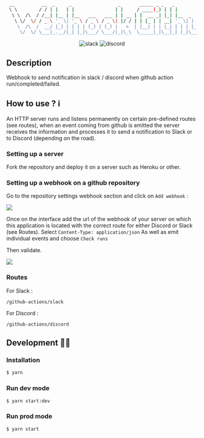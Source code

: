 ```bash
 __          __  _     _                 _       _____ _ _   _           _                    _   _
 \ \        / / | |   | |               | |     / ____(_) | | |         | |         /\       | | (_)
  \ \  /\  / /__| |__ | |__   ___   ___ | | __ | |  __ _| |_| |__  _   _| |__      /  \   ___| |_ _  ___  _ __  ___
   \ \/  \/ / _ \ '_ \| '_ \ / _ \ / _ \| |/ / | | |_ | | __| '_ \| | | | '_ \    / /\ \ / __| __| |/ _ \| '_ \/ __|
    \  /\  /  __/ |_) | | | | (_) | (_) |   <  | |__| | | |_| | | | |_| | |_) |  / ____ \ (__| |_| | (_) | | | \__ \
     \/  \/ \___|_.__/|_| |_|\___/ \___/|_|\_\  \_____|_|\__|_| |_|\__,_|_.__/  /_/    \_\___|\__|_|\___/|_| |_|___/
```

<p align="center">
  <img src="https://img.shields.io/static/v1?style=for-the-badge&color=green&logoColor=white&logo=slack&label=slack&message=webhook" alt="slack" />
  <img src="https://img.shields.io/static/v1?style=for-the-badge&color=7289DA&logoColor=white&logo=discord&label=discord&message=webhook" alt="discord" />
</p>

## Description

Webhook to send notification in slack / discord when github action run/completed/failed.

## How to use ? ℹ️

An HTTP server runs and listens permanently on certain pre-defined routes (see routes), when an event coming from github is emitted the server receives the information and processes it to send a notification to Slack or to Discord (depending on the road).

### Setting up a server

Fork the repository and deploy it on a server such as Heroku or other.

### Setting up a webhook on a github repository

Go to the repository settings webhook section and click on `Add webhook` :

<img style="text-align: center" src="https://github.com/jboucly/webhook-github-action/blob/main/docs/imgs/webhooks.png" /><br>

Once on the interface add the url of the webhook of your server on which this application is located with the correct route for either Discord or Slack (see Routes).
Select `Content-Type: application/json`
As well as emit individual events and choose `Check runs`

Then validate.

<img style="text-align: center" src="https://github.com/jboucly/webhook-github-action/blob/main/docs/imgs/add-webhook.png" /><br>

### Routes

For Slack :

`/github-actions/slack`

For Discord :

`/github-actions/discord`

## Development 👨‍💻

### Installation

```bash
$ yarn
```

### Run dev mode

```bash
$ yarn start:dev
```

### Run prod mode

```bash
$ yarn start
```
